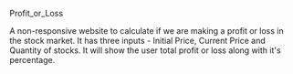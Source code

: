 Profit_or_Loss

A non-responsive website to calculate if we are making a profit or loss in the stock market. It has three inputs - Initial Price, Current Price and Quantity of stocks. It will show the user total profit or loss along with it's percentage.

